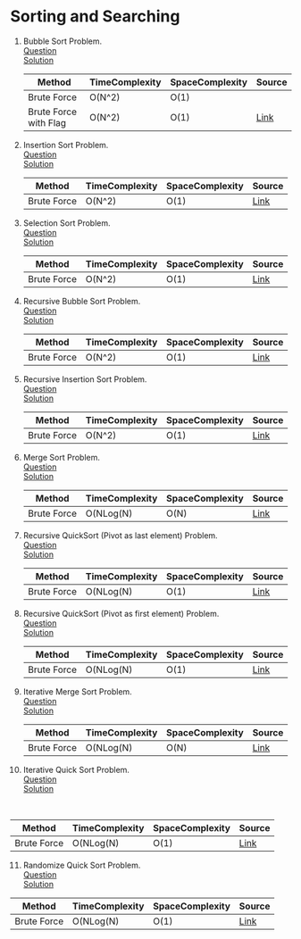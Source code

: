 # Sorting and Searching
1. Bubble Sort Problem.
   <br /> [Question](/4.%20Sorting%20and%20Searching/docs/1.SortingAndSearching-Question1.jpg)
   <br /> [Solution](/4.%20Sorting%20and%20Searching/1.question1-solution.cpp)
   <br />

   | Method | TimeComplexity | SpaceComplexity | Source |
   |---|---|---|---|
   | Brute Force  | O(N^2) | O(1) |
   | Brute Force with Flag | O(N^2) | O(1) | [Link](/4.%20Sorting%20and%20Searching/1.question1-solution.cpp) |

2. Insertion Sort Problem.
   <br /> [Question](/4.%20Sorting%20and%20Searching/docs/1.SortingAndSearching-Question1.jpg)
   <br /> [Solution](/4.%20Sorting%20and%20Searching/2.question2-solution.cpp)
   <br />

   | Method | TimeComplexity | SpaceComplexity | Source |
   |---|---|---|---|
   | Brute Force | O(N^2) | O(1) | [Link](/4.%20Sorting%20and%20Searching/2.question2-solution.cpp) |

3. Selection Sort Problem.
   <br /> [Question](/4.%20Sorting%20and%20Searching/docs/1.SortingAndSearching-Question1.jpg)
   <br /> [Solution](/4.%20Sorting%20and%20Searching/3.question3-solution.cpp)
   <br />

   | Method | TimeComplexity | SpaceComplexity | Source |
   |---|---|---|---|
   | Brute Force | O(N^2) | O(1) | [Link](/4.%20Sorting%20and%20Searching/3.question3-solution.cpp) |

4. Recursive Bubble Sort Problem.
   <br /> [Question](/4.%20Sorting%20and%20Searching/docs/1.SortingAndSearching-Question1.jpg)
   <br /> [Solution](/4.%20Sorting%20and%20Searching/4.question4-solution.cpp)
   <br />

   | Method | TimeComplexity | SpaceComplexity | Source |
   |---|---|---|---|
   | Brute Force | O(N^2) | O(1) | [Link](/4.%20Sorting%20and%20Searching/4.question4-solution.cpp) |

5. Recursive Insertion Sort Problem.
   <br /> [Question](/4.%20Sorting%20and%20Searching/docs/1.SortingAndSearching-Question1.jpg)
   <br /> [Solution](/4.%20Sorting%20and%20Searching/5.question5-solution.cpp)
   <br />

   | Method | TimeComplexity | SpaceComplexity | Source |
   |---|---|---|---|
   | Brute Force | O(N^2) | O(1) | [Link](/4.%20Sorting%20and%20Searching/5.question5-solution.cpp) |

6. Merge Sort Problem.
   <br /> [Question](/4.%20Sorting%20and%20Searching/docs/1.SortingAndSearching-Question1.jpg)
   <br /> [Solution](/4.%20Sorting%20and%20Searching/6.question6-solution.cpp)
   <br />

   | Method | TimeComplexity | SpaceComplexity | Source |
   |---|---|---|---|
   | Brute Force | O(NLog(N) | O(N) | [Link](/4.%20Sorting%20and%20Searching/6.question6-solution.cpp) |

7. Recursive QuickSort (Pivot as last element) Problem.
   <br /> [Question](/4.%20Sorting%20and%20Searching/docs/1.SortingAndSearching-Question1.jpg)
   <br /> [Solution](/4.%20Sorting%20and%20Searching/7.question7-solution.cpp)
   <br />

   | Method | TimeComplexity | SpaceComplexity | Source |
   |---|---|---|---|
   | Brute Force | O(NLog(N) | O(1) | [Link](/4.%20Sorting%20and%20Searching/7.question7-solution.cpp) |

8. Recursive QuickSort (Pivot as first element) Problem.
   <br /> [Question](/4.%20Sorting%20and%20Searching/docs/1.SortingAndSearching-Question1.jpg)
   <br /> [Solution](/4.%20Sorting%20and%20Searching/8.question8-solution.cpp)
   <br />

   | Method | TimeComplexity | SpaceComplexity | Source |
   |---|---|---|---|
   | Brute Force | O(NLog(N) | O(1) | [Link](/4.%20Sorting%20and%20Searching/8.question8-solution.cpp) |

9. Iterative Merge Sort Problem.
   <br /> [Question](/4.%20Sorting%20and%20Searching/docs/1.SortingAndSearching-Question1.jpg)
   <br /> [Solution](/4.%20Sorting%20and%20Searching/9.question9-solution.cpp)
   <br />

   | Method | TimeComplexity | SpaceComplexity | Source |
   |---|---|---|---|
   | Brute Force | O(NLog(N) | O(N) | [Link](/4.%20Sorting%20and%20Searching/9.question9-solution.cpp) |

10. Iterative Quick Sort Problem.
   <br /> [Question](/4.%20Sorting%20and%20Searching/docs/1.SortingAndSearching-Question1.jpg)
   <br /> [Solution](/4.%20Sorting%20and%20Searching/10.question10-solution.cpp)
   <br />

   | Method | TimeComplexity | SpaceComplexity | Source |
   |---|---|---|---|
   | Brute Force | O(NLog(N) | O(1) | [Link](/4.%20Sorting%20and%20Searching/10.question10-solution.cpp) |

11. Randomize Quick Sort Problem.
    <br /> [Question](/4.%20Sorting%20and%20Searching/docs/1.SortingAndSearching-Question1.jpg)
    <br /> [Solution](/4.%20Sorting%20and%20Searching/11.question11-solution.cpp)
    <br />

   | Method | TimeComplexity | SpaceComplexity | Source |
   |---|---|---|---|
   | Brute Force | O(NLog(N) | O(1) | [Link](/4.%20Sorting%20and%20Searching/11.question11-solution.cpp) |
